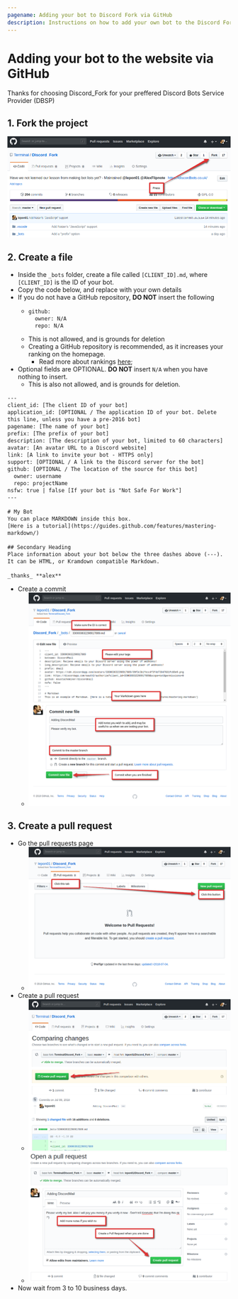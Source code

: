 ```yaml
---
pagename: Adding your bot to Discord Fork via GitHub
description: Instructions on how to add your own bot to the Discord Fork botlist via manually forking and creating a pull request via GitHub.
---
```


# Adding your bot to the website via GitHub
Thanks for choosing Discord_Fork for your preffered Discord Bots Service Provider (DBSP)

## 1. Fork the project

![How to fork](/assets/images/adding-a-bot/1531011733.77.png)

## 2. Create a file
- Inside the `_bots` folder, create a file called `[CLIENT_ID].md`, where `[CLIENT_ID]` is the ID of your bot.
- Copy the code below, and replace with your own details
- If you do not have a GitHub repository, **DO NOT** insert the following
  - ```
    github:
      owner: N/A
      repo: N/A
    ```
  - This is not allowed, and is grounds for deletion
  - Creating a GitHub repository is recommended, as it increases your ranking on the homepage.
    - Read more about rankings [here](/docs/ranking);
- Optional fields are OPTIONAL. **DO NOT** insert `N/A` when you have nothing to insert.
  - This is also not allowed, and is grounds for deletion.

```
---
client_id: [The client ID of your bot]
application_id: [OPTIONAL / The application ID of your bot. Delete this line, unless you have a pre-2016 bot]
pagename: [The name of your bot]
prefix: [The prefix of your bot]
description: [The description of your bot, limited to 60 characters]
avatar: [An avatar URL to a Discord website]
link: [A link to invite your bot - HTTPS only]
support: [OPTIONAL / A link to the Discord server for the bot]
github: [OPTIONAL / The location of the source for this bot]
  owner: username
  repo: projectName
nsfw: true | false [If your bot is "Not Safe For Work"]
---

# My Bot
You can place MARKDOWN inside this box.
[Here is a tutorial](https://guides.github.com/features/mastering-markdown/)

## Secondary Heading
Place information about your bot below the three dashes above (---).
It can be HTML, or Kramdown compatible Markdown.

_thanks_ **alex**
```

- Create a commit
  - ![Creating and editing a file](/assets/images/adding-a-bot/1531012665.07.png)

## 3. Create a pull request
- Go the pull requests page
  - ![Going to the correct PR place](/assets/images/adding-a-bot/1531012768.53.png)
- Create a pull request
  - ![Creating a PR](/assets/images/adding-a-bot/1531012827.26.png)
  - ![Pressing the button to create a PR](/assets/images/adding-a-bot/1531012912.81.png)
- Now wait from 3 to 10 business days.

